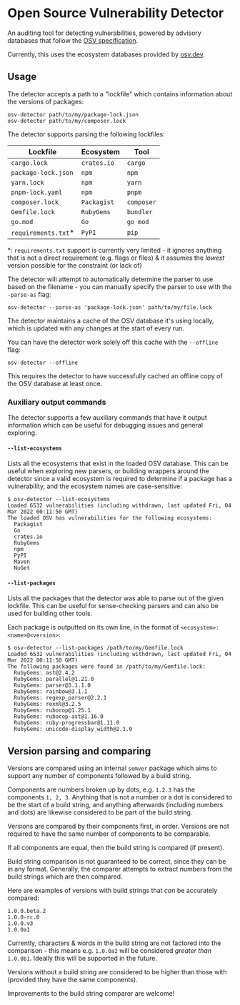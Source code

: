 # Open Source Vulnerability Detector

An auditing tool for detecting vulnerabilities, powered by advisory databases
that follow the [OSV specification](https://ossf.github.io/osv-schema/).

Currently, this uses the ecosystem databases provided by
[osv.dev](https://osv.dev/).

## Usage

The detector accepts a path to a "lockfile" which contains information about the
versions of packages:

```shell
osv-detector path/to/my/package-lock.json
osv-detector path/to/my/composer.lock
```

The detector supports parsing the following lockfiles:

| Lockfile             | Ecosystem   | Tool       |
| -------------------- | ----------- | ---------- |
| `cargo.lock`         | `crates.io` | `cargo`    |
| `package-lock.json`  | `npm`       | `npm`      |
| `yarn.lock`          | `npm`       | `yarn`     |
| `pnpm-lock.yaml`     | `npm`       | `pnpm`     |
| `composer.lock`      | `Packagist` | `composer` |
| `Gemfile.lock`       | `RubyGems`  | `bundler`  |
| `go.mod`             | `Go`        | `go mod`   |
| `requirements.txt`\* | `PyPI`      | `pip`      |

\*: `requirements.txt` support is currently very limited - it ignores anything
that is not a direct requirement (e.g. flags or files) & it assumes the _lowest_
version possible for the constraint (or lack of)

The detector will attempt to automatically determine the parser to use based on
the filename - you can manually specify the parser to use with the `-parse-as`
flag:

```shell
osv-detector --parse-as 'package-lock.json' path/to/my/file.lock
```

The detector maintains a cache of the OSV database it's using locally, which is
updated with any changes at the start of every run.

You can have the detector work solely off this cache with the `--offline` flag:

```shell
osv-detector --offline
```

This requires the detector to have successfully cached an offline copy of the
OSV database at least once.

### Auxiliary output commands

The detector supports a few auxiliary commands that have it output information
which can be useful for debugging issues and general exploring.

#### `--list-ecosystems`

Lists all the ecosystems that exist in the loaded OSV database. This can be
useful when exploring new parsers, or building wrappers around the detector
since a valid ecosystem is required to determine if a package has a
vulnerability, and the ecosystem names are case-sensitive:

```
$ osv-detector --list-ecosystems
Loaded 6532 vulnerabilities (including withdrawn, last updated Fri, 04 Mar 2022 00:11:50 GMT)
The loaded OSV has vulnerabilities for the following ecosystems:
  Packagist
  Go
  crates.io
  RubyGems
  npm
  PyPI
  Maven
  NuGet
```

#### `--list-packages`

Lists all the packages that the detector was able to parse out of the given
lockfile. This can be useful for sense-checking parsers and can also be used for
building other tools.

Each package is outputted on its own line, in the format of
`<ecosystem>: <name>@<version>`:

```
$ osv-detector --list-packages /path/to/my/Gemfile.lock
Loaded 6532 vulnerabilities (including withdrawn, last updated Fri, 04 Mar 2022 00:11:50 GMT)
The following packages were found in /path/to/my/Gemfile.lock:
  RubyGems: ast@2.4.2
  RubyGems: parallel@1.21.0
  RubyGems: parser@3.1.1.0
  RubyGems: rainbow@3.1.1
  RubyGems: regexp_parser@2.2.1
  RubyGems: rexml@3.2.5
  RubyGems: rubocop@1.25.1
  RubyGems: rubocop-ast@1.16.0
  RubyGems: ruby-progressbar@1.11.0
  RubyGems: unicode-display_width@2.1.0
```

## Version parsing and comparing

Versions are compared using an internal `semver` package which aims to support
any number of components followed by a build string.

Components are numbers broken up by dots, e.g. `1.2.3` has the components
`1, 2, 3`. Anything that is not a number or a dot is considered to be the start
of a build string, and anything afterwards (including numbers and dots) are
likewise considered to be part of the build string.

Versions are compared by their components first, in order. Versions are not
required to have the same number of components to be comparable.

If all components are equal, then the build string is compared (if present).

Build string comparison is not guaranteed to be correct, since they can be in
any format. Generally, the comparer attempts to extract numbers from the build
strings which are then compared.

Here are examples of versions with build strings that _can_ be accurately
compared:

```
1.0.0.beta.2
1.0.0-rc.0
1.0.0.v3
1.0.0a1
```

Currently, characters & words in the build string are not factored into the
comparison - this means e.g. `1.0.0a2` will be considered _greater than_
`1.0.0b1`. Ideally this will be supported in the future.

Versions without a build string are considered to be higher than those with
(provided they have the same components).

Improvements to the build string comparor are welcome!
